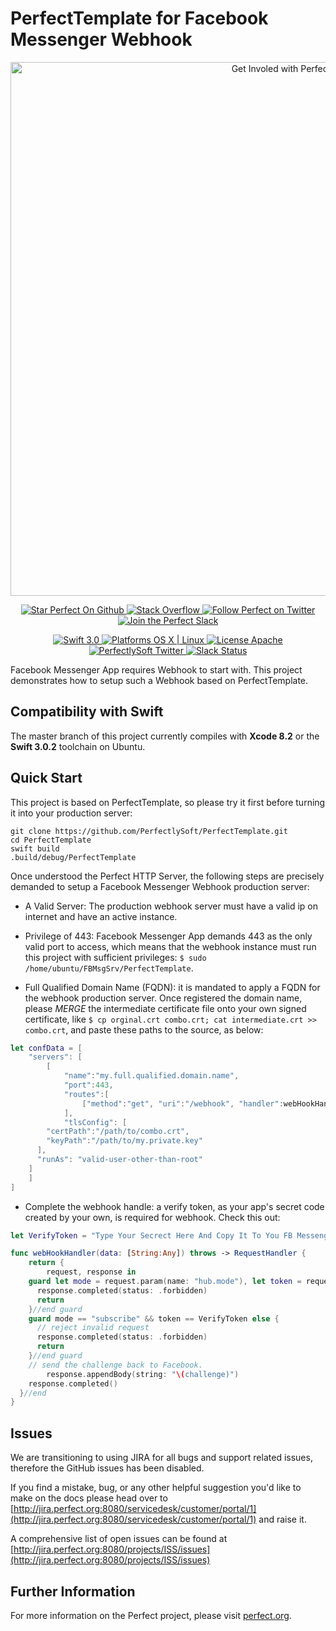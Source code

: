 # PerfectTemplate for Facebook Messenger Webhook

<p align="center">
    <a href="http://perfect.org/get-involved.html" target="_blank">
        <img src="http://perfect.org/assets/github/perfect_github_2_0_0.jpg" alt="Get Involed with Perfect!" width="854" />
    </a>
</p>

<p align="center">
    <a href="https://github.com/PerfectlySoft/Perfect" target="_blank">
        <img src="http://www.perfect.org/github/Perfect_GH_button_1_Star.jpg" alt="Star Perfect On Github" />
    </a>  
    <a href="http://stackoverflow.com/questions/tagged/perfect" target="_blank">
        <img src="http://www.perfect.org/github/perfect_gh_button_2_SO.jpg" alt="Stack Overflow" />
    </a>  
    <a href="https://twitter.com/perfectlysoft" target="_blank">
        <img src="http://www.perfect.org/github/Perfect_GH_button_3_twit.jpg" alt="Follow Perfect on Twitter" />
    </a>  
    <a href="http://perfect.ly" target="_blank">
        <img src="http://www.perfect.org/github/Perfect_GH_button_4_slack.jpg" alt="Join the Perfect Slack" />
    </a>
</p>

<p align="center">
    <a href="https://developer.apple.com/swift/" target="_blank">
        <img src="https://img.shields.io/badge/Swift-3.0-orange.svg?style=flat" alt="Swift 3.0">
    </a>
    <a href="https://developer.apple.com/swift/" target="_blank">
        <img src="https://img.shields.io/badge/Platforms-OS%20X%20%7C%20Linux%20-lightgray.svg?style=flat" alt="Platforms OS X | Linux">
    </a>
    <a href="http://perfect.org/licensing.html" target="_blank">
        <img src="https://img.shields.io/badge/License-Apache-lightgrey.svg?style=flat" alt="License Apache">
    </a>
    <a href="http://twitter.com/PerfectlySoft" target="_blank">
        <img src="https://img.shields.io/badge/Twitter-@PerfectlySoft-blue.svg?style=flat" alt="PerfectlySoft Twitter">
    </a>
    <a href="http://perfect.ly" target="_blank">
        <img src="http://perfect.ly/badge.svg" alt="Slack Status">
    </a>
</p>

Facebook Messenger App requires Webhook to start with. This project demonstrates how to setup such a Webhook based on PerfectTemplate.

## Compatibility with Swift

The master branch of this project currently compiles with **Xcode 8.2** or the **Swift 3.0.2** toolchain on Ubuntu.

## Quick Start

This project is based on PerfectTemplate, so please try it first before turning it into your production server:

```
git clone https://github.com/PerfectlySoft/PerfectTemplate.git
cd PerfectTemplate
swift build
.build/debug/PerfectTemplate
```

Once understood the Perfect HTTP Server, the following steps are precisely demanded to setup a Facebook Messenger Webhook production server:

- A Valid Server: The production webhook server must have a valid ip on internet and have an active instance.
- Privilege of 443: Facebook Messenger App demands 443 as the only valid port to access, which means that the webhook instance must run this project with sufficient privileges:
  `$ sudo /home/ubuntu/FBMsgSrv/PerfectTemplate`.
  
- Full Qualified Domain Name (FQDN): it is mandated to apply a FQDN for the webhook production server. Once registered the domain name, please *MERGE* the intermediate certificate file onto your own signed certificate, like `$ cp orginal.crt combo.crt; cat intermediate.crt >> combo.crt`, and paste these paths to the source, as below:

``` swift
let confData = [
	"servers": [
		[
			"name":"my.full.qualified.domain.name",
			"port":443,
			"routes":[
				["method":"get", "uri":"/webhook", "handler":webHookHandler]
			],
			"tlsConfig": [
        "certPath":"/path/to/combo.crt",
        "keyPath":"/path/to/my.private.key"
      ],
      "runAs": "valid-user-other-than-root"
    ]
	]
]
```

- Complete the webhook handle: a verify token, as your app's secret code created by your own, is required for webhook. Check this out:

``` swift
let VerifyToken = "Type Your Secrect Here And Copy It To You FB Messenger App Settings"

func webHookHandler(data: [String:Any]) throws -> RequestHandler {
	return {
		request, response in
    guard let mode = request.param(name: "hub.mode"), let token = request.param(name: "hub.verify_token"), let challenge = request.param(name: "hub.challenge")  else {
      response.completed(status: .forbidden)
      return
    }//end guard
    guard mode == "subscribe" && token == VerifyToken else {
      // reject invalid request
      response.completed(status: .forbidden)
      return
    }//end guard
    // send the challenge back to Facebook.
		response.appendBody(string: "\(challenge)")
    response.completed()
  }//end
}
```


## Issues

We are transitioning to using JIRA for all bugs and support related issues, therefore the GitHub issues has been disabled.

If you find a mistake, bug, or any other helpful suggestion you'd like to make on the docs please head over to [http://jira.perfect.org:8080/servicedesk/customer/portal/1](http://jira.perfect.org:8080/servicedesk/customer/portal/1) and raise it.

A comprehensive list of open issues can be found at [http://jira.perfect.org:8080/projects/ISS/issues](http://jira.perfect.org:8080/projects/ISS/issues)

## Further Information
For more information on the Perfect project, please visit [perfect.org](http://perfect.org).
